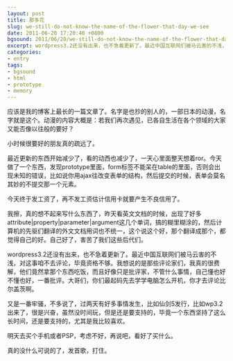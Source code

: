 ```yaml
---
layout: post
title: 那多花
slug: we-still-do-not-know-the-name-of-the-flower-that-day-we-see
date: 2011-06-20 17:20:40 +0800
bgsound: 2011/06/20/we-still-do-not-know-the-name-of-the-flower-that-day-we-see/nico.webm
excerpt: wordpress3.2还没有出来，也不急着更新了。最近中国互联网们被马云害的不浅，对这事咱不去评论，毕竟资格不够。我想说的是那些评论家们，我真的很费解，他们竟然拿那个东西吃饭，而且好像只是批评家，不管什么事情，自己懂也好不懂也好，一番批评。大哥们，你们最起码先去学学电脑怎么开机，你才去评论比尔盖茨啊。
categories:
- entry
tags:
- bgsound
- html
- prototype
- memory
---
```


应该是我的博客上最长的一篇文章了。名字是也抄的别人的，一部日本的动漫，名字就是这个。动漫的内容大概是：若我们再次遇见，已各自生活在各个领域的大家又能否像以往般的要好？

小时候很要好的朋友真的疏远了。

最近更新的东西开始减少了，看的动西也减少了，一天心里面整天想着ror。今天做了一个东西，发现prototype里面，form标签不能呆在table的里面，否则会出现未知的错误，比如说你用ajax往改变表单的结构，然后提交的时候，表单会莫名其妙的不提交那一个元素。

今天终于发工资了，再不发工资估计信用卡就要产生不良信用了。

我擦，真的想不起来写什么东西了，昨天看英文文档的时候，出现了好多attribute|property|parameter|argument这几个单词，搞的糊里糊涂的，然后计算机的先驱们翻译的外文文档用词也不统一，这个说这个好，那个翻译成那个，都觉得自己的好。自己好了，害苦了我们这些后代们。

wordpress3.2还没有出来，也不急着更新了。最近中国互联网们被马云害的不浅，对这事咱不去评论，毕竟资格不够。我想说的是那些评论家们，我真的很费解，他们竟然拿那个东西吃饭，而且好像只是批评家，不管什么事情，自己懂也好不懂也好，一番批评。大哥们，你们最起码先去学学电脑怎么开机，你才去评论比尔盖茨啊。

又是一番牢骚，不多说了，过两天有好多事情发生，比如仙剑5发行，比如wp3.2出来了，很是兴奋，虽然没时间玩，但是还是要支持的，毕竟一个东西坚持了这么长时间，还是要支持的，尤其是我比较喜欢。

明天去买个手机或者PSP，考虑不好，再说吧，看好了买什么。

真的没什么可说的了，发首歌，打住。
